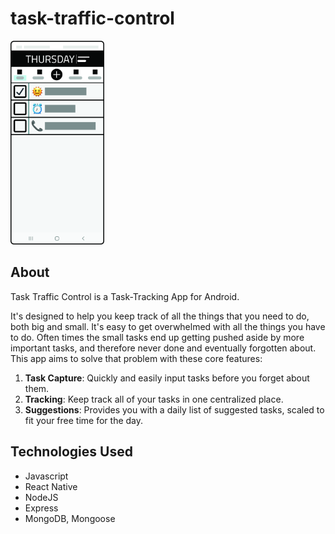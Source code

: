 # task-traffic-control

<img src="/media/TTCScreenshotSmall.jpg" alt="Screenshot of App" width="150"/>

## About

Task Traffic Control is a Task-Tracking App for Android.

It's designed to help you keep track of all the things that you need to do, both big and small. It's easy to get overwhelmed with all the things you have to do. Often times the small tasks end up getting pushed aside by more important tasks, and therefore never done and eventually forgotten about. This app aims to solve that problem with these core features:

1. **Task Capture**: Quickly and easily input tasks before you forget about them.
2. **Tracking**: Keep track all of your tasks in one centralized place.
3. **Suggestions**: Provides you with a daily list of suggested tasks, scaled to fit your free time for the day.

## Technologies Used

-   Javascript
-   React Native
-   NodeJS
-   Express
-   MongoDB, Mongoose
